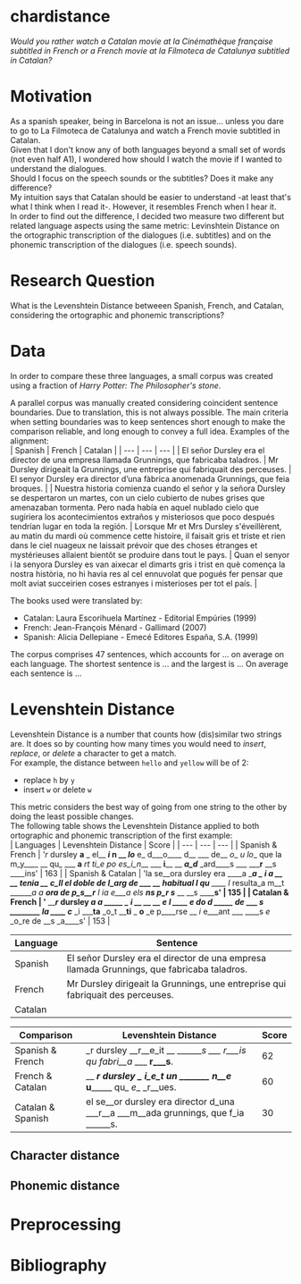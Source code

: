 # chardistance
*Would you rather watch a Catalan movie at *la Cinémathèque française* subtitled in French or a French movie at *la Filmoteca de Catalunya* subtitled in Catalan?*  

# Motivation
As a spanish speaker, being in Barcelona is not an issue... unless you dare to go to La Filmoteca de Catalunya and watch a French movie subtitled in Catalan.  
Given that I don't know any of both languages beyond a small set of words (not even half A1), I wondered how should I watch the movie if I wanted to understand the dialogues.  
Should I focus on the speech sounds or the subtitles? Does it make any difference?  
My intuition says that Catalan should be easier to understand -at least that's what I think when I read it-. However, it resembles French when I hear it.  
In order to find out the difference, I decided two measure two different but related language aspects using the same metric: Levinshtein Distance on the ortographic transcription of the dialogues (i.e. subtitles) and on the phonemic transcription of the dialogues (i.e. speech sounds).  

# Research Question
What is the Levenshtein Distance betweeen Spanish, French, and Catalan, considering the ortographic and phonemic transcriptions?  

# Data
In order to compare these three languages, a small corpus was created using a fraction of *Harry Potter: The Philosopher's stone*.  

A parallel corpus was manually created considering coincident sentence boundaries. Due to translation, this is not always possible. The main criteria when setting boundaries was to keep sentences short enough to make the comparison reliable, and long enough to convey a full idea.
Examples of the alignment:  
| Spanish | French | Catalan |
| --- | --- | --- |
| El señor Dursley era el director de una empresa llamada Grunnings, que fabricaba taladros. | Mr Dursley dirigeait la Grunnings, une entreprise qui fabriquait des perceuses. | El senyor Dursley era director d’una fàbrica anomenada Grunnings, que feia broques. | 
| Nuestra historia comienza cuando el señor y la señora Dursley se despertaron un martes, con un cielo cubierto de nubes grises que amenazaban tormenta. Pero nada había en aquel nublado cielo que sugiriera los acontecimientos extraños y misteriosos que poco después tendrían lugar en toda la región. | Lorsque Mr et Mrs Dursley s'éveillèrent, au matin du mardi où commence cette histoire, il faisait gris et triste et rien dans le ciel nuageux ne laissait prévoir que des choses étranges et mystérieuses allaient bientôt se produire dans tout le pays. | Quan el senyor i la senyora Dursley es van aixecar el dimarts gris i trist en què comença la nostra història, no hi havia res al cel ennuvolat que pogués fer pensar que molt aviat succeirien coses estranyes i misterioses per tot el país. |

The books used were translated by:
  * Catalan: Laura Escorihuela Martínez - Editorial Empúries (1999)  
  * French: Jean-François Ménard - Gallimard (2007)  
  * Spanish: Alicia Dellepiane - Emecé Editores España, S.A. (1999)  

The corpus comprises 47 sentences, which accounts for ... on average on each language. The shortest sentence is ... and the largest is ... On average each sentence is ...

# Levenshtein Distance
Levenshtein Distance is a number that counts how (dis)similar two strings are. It does so by counting how many times you would need to *insert*, *replace*, or *delete* a character to get a match.  
For example, the distance between `hello` and `yellow` will be of 2:  
  * replace `h` by `y`  
  * insert `w` or delete `w`

This metric considers the best way of going from one string to the other by doing the least possible changes.  
The following table shows the Levenshtein Distance applied to both ortographic and phonemic transcription of the first example:  
| Languages | Levenshtein Distance | Score |
| --- | --- | --- |
| Spanish & French | '_r_ dursley __a__ _ el__ ___i_ __n__ __ _lo___ e_ d___o____ d__ ___ de__ _o__ __u_ lo__ que la m_y____ __ qu_ ___ __a__ __rt _ti_e po__ es_i_n___ ___ __i____ __ ___a_d___ _ard____s ___ _____r__ __s ____ins' | 163 |
| Spanish & Catalan | 'la se__ora dursley era ____a ____a _ _i _a __ __ tenia __ c_ll el doble de l_arg de_ ___ __ habitual l_ qu__ ____ l_ resulta_a m__t _______a a __ora de p_s__r__ _l _ia e___a__ els ___ns p_r s____ __ __s ______s' | 135 |
| Catalan & French | '__ _____r_ dursley __a ____a _____ _ _i __ __ __ _e___ _l ____ e_ do___ d_ _____ de_ ___ _s ________ la ____ c___ _i _____ta__ _o_t ____ti__ _ __o__ _e p____rse __ _i_ e___ant ___ ____s _e_ _o_re de __s _a____s' | 153 |

| Language | Sentence |
| --- | --- |
| Spanish | El señor Dursley era el director de una empresa llamada Grunnings, que fabricaba taladros. |
| French | Mr Dursley dirigeait la Grunnings, une entreprise qui fabriquait des perceuses. |
| Catalan | |

| Comparison | Levenshtein Distance | Score |
| --- | --- | --- |
| Spanish & French | _r dursley __r__e_it __ ________s_ ___ ___r___is_ qu_ fabri__a__ ___ __r___s__. | 62 |
| French & Catalan | __ _____r dursley \___ _i_e_t__ __un_ _______ _n__e____ __u_______ qu_ _e__ _r__ues. | 60 |
| Catalan & Spanish | el se__or dursley era director d_una ___r__a ___m__ada grunnings, que f_ia ______s. | 30 |

## Character distance

## Phonemic distance

# Preprocessing



# Bibliography
